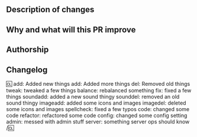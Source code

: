 <!-- !! PLEASE, READ THIS !! -->
<!-- We recommend to check the contributing page before opening pull requests. -->
<!-- https://github.com/NebulaSS13/Nebula/blob/dev/CONTRIBUTING.md -->
<!-- If you're opening a pull request which changes A LOT of icon/map files: -->
<!-- Add [IDB IGNORE] (to ignore icon file changes) or [MDB IGNORE] (to ignore map file changes) in the PR title. -->
<!-- These tags prevent huge diffs from overloading IconDiffBot and MapDiffBot. -->

## Description of changes
<!-- Describe the pull request. Please be sure every change is documented or this can delay review and even discourage maintainers from merging your PR! -->

## Why and what will this PR improve
<!-- Please add a short description of why you think these changes would benefit the game. If you can't justify it in words, it might not be worth adding. -->

## Authorship
<!-- Describe original authors of changes to credit them. -->

## Changelog
:cl:
add: Added new things
add: Added more things
del: Removed old things
tweak: tweaked a few things
balance: rebalanced something
fix: fixed a few things
soundadd: added a new sound thingy
sounddel: removed an old sound thingy
imageadd: added some icons and images
imagedel: deleted some icons and images
spellcheck: fixed a few typos
code: changed some code
refactor: refactored some code
config: changed some config setting
admin: messed with admin stuff
server: something server ops should know
/:cl:

<!-- Both :cl:'s are required for the changelog to work! You can put your name to the right of the first :cl: if you want to overwrite your GitHub username as author ingame. -->
<!-- You can use multiple of the same prefix (they're only used for the icon ingame) and delete the unneeded ones. Despite some of the tags, changelogs should generally represent how a player might be affected by the changes rather than a summary of the PR's contents. -->